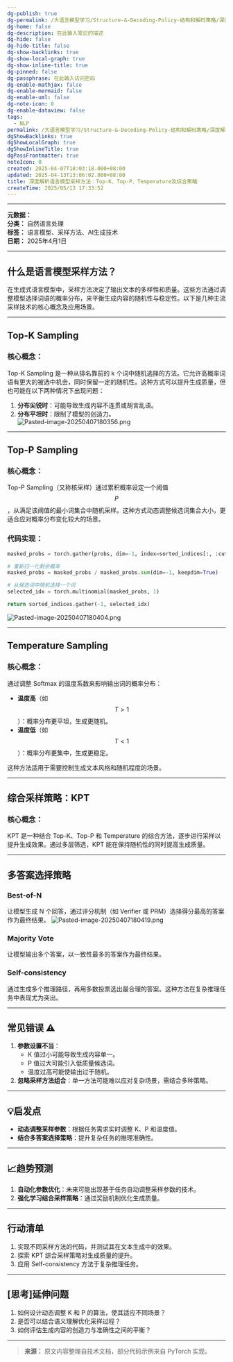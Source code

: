 ```yaml
---
dg-publish: true
dg-permalink: /大语言模型学习/Structure-&-Decoding-Policy-结构和解码策略/深度解析语言模型采样方法：Top-K、Top-P、Temperature及综合策略
dg-home: false
dg-description: 在此输入笔记的描述
dg-hide: false
dg-hide-title: false
dg-show-backlinks: true
dg-show-local-graph: true
dg-show-inline-title: true
dg-pinned: false
dg-passphrase: 在此输入访问密码
dg-enable-mathjax: false
dg-enable-mermaid: false
dg-enable-uml: false
dg-note-icon: 0
dg-enable-dataview: false
tags:
  - NLP
permalink: /大语言模型学习/Structure-&-Decoding-Policy-结构和解码策略/深度解析语言模型采样方法：Top-K、Top-P、Temperature及综合策略/
dgShowBacklinks: true
dgShowLocalGraph: true
dgShowInlineTitle: true
dgPassFrontmatter: true
noteIcon: 0
created: 2025-04-07T18:03:18.000+08:00
updated: 2025-04-13T13:06:02.000+08:00
title: 深度解析语言模型采样方法：Top-K、Top-P、Temperature及综合策略
createTime: 2025/05/13 17:33:52
---
```




---
**元数据：**  
**分类：** 自然语言处理  
**标签：** 语言模型、采样方法、AI生成技术  
**日期：** 2025年4月1日    

---



## 什么是语言模型采样方法？
在生成式语言模型中，采样方法决定了输出文本的多样性和质量。这些方法通过调整模型选择词语的概率分布，来平衡生成内容的随机性与稳定性。以下是几种主流采样技术的核心概念及应用场景。

---



## Top-K Sampling

### 核心概念：
Top-K Sampling 是一种从排名靠前的 k 个词中随机选择的方法。它允许高概率词语有更大的被选中机会，同时保留一定的随机性。这种方式可以提升生成质量，但也可能在以下两种情况下出现问题：
1. **分布尖锐时**：可能导致生成内容不连贯或胡言乱语。
2. **分布平坦时**：限制了模型的创造力。
![Pasted-image-20250407180356.png](/img/user/%E9%99%84%E4%BB%B6/Pasted%20image%2020250407180356.png)
---



## Top-P Sampling

### 核心概念：
Top-P Sampling（又称核采样）通过累积概率设定一个阈值 $$P$$，从满足该阈值的最小词集合中随机采样。这种方式动态调整候选词集合大小，更适合应对概率分布变化较大的场景。


### 代码实现：
```python
masked_probs = torch.gather(probs, dim=-1, index=sorted_indices[:, :cutoff_idx + 1])

# 重新归一化剩余概率
masked_probs = masked_probs / masked_probs.sum(dim=-1, keepdim=True)

# 从候选词中随机选择一个词
selected_idx = torch.multinomial(masked_probs, 1)

return sorted_indices.gather(-1, selected_idx)
```

![Pasted-image-20250407180404.png](/img/user/%E9%99%84%E4%BB%B6/Pasted%20image%2020250407180404.png)

---



## Temperature Sampling

### 核心概念：
通过调整 Softmax 的温度系数来影响输出词的概率分布：
- **温度高**（如 $$T > 1$$）：概率分布更平坦，生成更随机。
- **温度低**（如 $$T < 1$$）：概率分布更集中，生成更稳定。

这种方法适用于需要控制生成文本风格和随机程度的场景。

---



## 综合采样策略：KPT

### 核心概念：
KPT 是一种结合 Top-K、Top-P 和 Temperature 的综合方法，逐步进行采样以提升生成效果。通过多层筛选，KPT 能在保持随机性的同时提高生成质量。

---



## 多答案选择策略

### Best-of-N
让模型生成 N 个回答，通过评分机制（如 Verifier 或 PRM）选择得分最高的答案作为最终结果。
![Pasted-image-20250407180419.png](/img/user/%E9%99%84%E4%BB%B6/Pasted%20image%2020250407180419.png)


### Majority Vote
让模型输出多个答案，以一致性最多的答案作为最终结果。


### Self-consistency
通过生成多个推理路径，再用多数投票选出最合理的答案。这种方法在复杂推理任务中表现尤为突出。

---



## 常见错误 ⚠️
1. **参数设置不当**：
   - K 值过小可能导致生成内容单一。
   - P 值过大可能引入低质量候选词。
   - 温度过高可能使输出过于随机。
2. **忽略采样方法组合**：单一方法可能难以应对复杂场景，需结合多种策略。

---



## 💡启发点
- **动态调整采样参数**：根据任务需求实时调整 K、P 和温度值。
- **结合多答案选择策略**：提升复杂任务的推理准确性。

---



## 📈趋势预测
1. **自动化参数优化**：未来可能出现基于任务自动调整采样参数的技术。
2. **强化学习结合采样策略**：通过奖励机制优化生成质量。

---



## 行动清单
1. 实现不同采样方法的代码，并测试其在文本生成中的效果。
2. 探索 KPT 综合采样策略对生成质量的提升。
3. 应用 Self-consistency 方法于复杂推理任务。

---



## [思考]延伸问题
1. 如何设计动态调整 K 和 P 的算法，使其适应不同场景？
2. 是否可以结合语义理解优化采样过程？
3. 如何评估生成内容的创造力与准确性之间的平衡？

---

> **来源：** 原文内容整理自技术文档，部分代码示例来自 PyTorch 实现。

